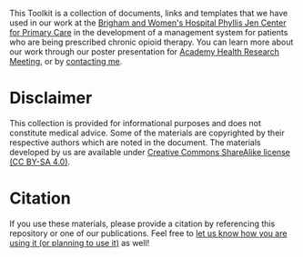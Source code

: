 This Toolkit is a collection of documents, links and templates that we have used in our work at the [Brigham and Women's Hospital Phyllis Jen Center for Primary Care](https://www.brighamandwomens.org/medicine/general-internal-medicine-and-primary-care/phyllis-jen-primary-care-center/overview) in the development of a management system for patients who are being prescribed chronic opioid therapy. You can learn more about our work through our poster presentation for [Academy Health Research Meeting](http://bit.ly/2URTHTr), or by [contacting me](https://forms.gle/oxmtqSfyamC64hia7).

# Disclaimer

This collection is provided for informational purposes and does not constitute medical advice. Some of the materials are copyrighted by their respective authors which are noted in the document. The materials developed by us are available under [Creative Commons ShareAlike license (CC BY-SA 4.0)](https://creativecommons.org/licenses/by-sa/4.0/).

# Citation

If you use these materials, please provide a citation by referencing this repository or one of our publications. Feel free to [let us know how you are using it (or planning to use it)](https://forms.gle/oxmtqSfyamC64hia7) as well!


